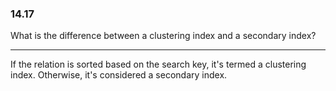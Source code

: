 ### 14.17

What is the difference between a clustering index and a secondary index?

---

If the relation is sorted based on the search key, it's termed a clustering index. Otherwise, it's considered a secondary index.